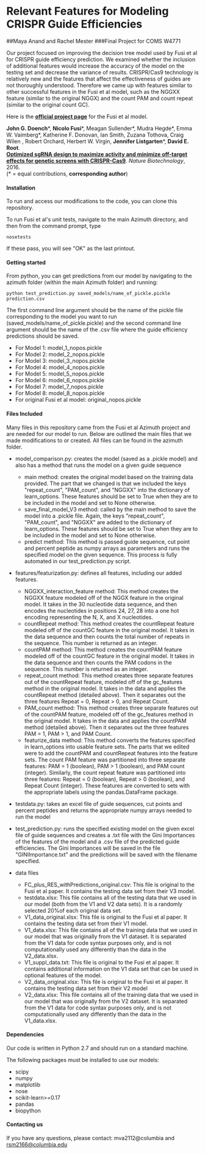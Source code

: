 # Relevant Features for Modeling CRISPR Guide Efficiencies 


##Maya Anand and Rachel Mester
###Final Project for COMS W4771 


Our project focused on improving the decision tree model used by Fusi et al for CRISPR guide efficiency prediction. We examined whether the inclusion of additional features would increase the accuracy of the model on the testing set and decrease the variance of results.  CRISPR/Cas9 technology is relatively new and the features that affect the effectiveness of guides are not thoroughly understood.  Therefore we came up with features similar to other successful features in the Fusi et al model, such as the NGGXX feature (similar to the original NGGX) and the count PAM and count repeat (similar to the original count GC). 

Here is the  [**official project page**](http://research.microsoft.com/en-us/projects/azimuth/) for the Fusi et al model. 

**John G. Doench**\*, **Nicolo Fusi**\*, Meagan Sullender\*, Mudra Hegde\*, Emma W. Vaimberg\*, Katherine F. Donovan, Ian Smith, Zuzana Tothova, Craig Wilen , Robert Orchard, Herbert W. Virgin, **Jennifer Listgarten**\*, **David E. Root**.  
[**Optimized sgRNA design to maximize activity and minimize off-target effects for genetic screens with CRISPR-Cas9**](#). *Nature Biotechnology*, 2016.  
(\* = equal contributions, **corresponding author**)  

#### Installation

To run and access our modifications to the code, you can clone this repository.

To run Fusi et al's unit tests, navigate to the main Azimuth directory, and then from the command prompt, type
```shell
nosetests
```
If these pass, you will see "OK" as the last printout.


#### Getting started

From python, you can get predictions from our model by navigating to the azimuth folder (within the main Azimuth folder) and running:

```python test_prediction.py saved_models/name_of_pickle.pickle prediction.csv ```

The first command line argument should be the name of the pickle file corresponding to the model you want to run (saved_models/name_of_pickle.pickle) and the second command line argument should be the name of the .csv file where the guide efficiency predictions should be saved.

- For Model 1: model_1_nopos.pickle
- For Model 2: model_2_nopos.pickle
- For Model 3: model_3_nopos.pickle
- For Model 4: model_4_nopos.pickle
- For Model 5: model_5_nopos.pickle
- For Model 6: model_6_nopos.pickle
- For Model 7: model_7_nopos.pickle
- For Model 8: model_8_nopos.pickle
- For original Fusi et al model: original_nopos.pickle

#### Files Included
Many files in this repository came from the Fusi et al Azimuth project and are needed for our model to run. Below are outlined the main files that we made modifications to or created. All files can be found in the azimuth folder.

- model_comparison.py: creates the model (saved as a .pickle model) and also has a method that runs the model on a given guide sequence
	-  main method: creates the original model based on the training data provided.  The part that we changed is that we included the keys "repeat_count", "PAM_count", and "NGGXX" into the dictionary of learn_options.  These features should be set to True when they are to be included in the model and set to None otherwise.  
	-  save_final_model_V3 method: called by the main method to save the model into a .pickle file. Again, the keys "repeat_count", "PAM_count", and "NGGXX" are added to the dictionary of learn_options.  These features should be set to True when they are to be included in the model
and set to None otherwise.  
	- predict method: This method is passed guide sequence, cut point and percent peptide as numpy arrays as parameters and runs the specified model on the given sequence. This process is fully automated in our test_prediction.py script.  

- features/featurization.py: defines all features, including our added features.
	- NGGXX_interaction_feature method: This method creates the NGGXX feature modeled off of the NGGX feature in the original model.  It takes in the 30 nucleotide data sequence, and then encodes the nucleotides in positions 24, 27, 28 into a one hot encoding representing the N, X, and X nucleotides.
	- countRepeat method: This method creates the countRepeat feature modeled off of the countGC feature in the original model.  It takes in the data sequence and then counts the total number of repeats in the sequence.  This number is returned as an integer.
	- countPAM method: This method creates the countPAM feature modeled off of the countGC feature in the original model.  It takes in the data sequence and then counts the PAM codons in the sequence.  This number is returned as an integer.
	- repeat_count method: This method creates three separate features out of the countRepeat feature, modeled off of the gc_features method in the original model.  It takes in the data and applies the countRepeat method (detailed above).  Then it separates out the three features Repeat = 0, Repeat > 0, and Repeat Count.
	- PAM_count method: This method creates three separate features out of the countPAM feature, modeled off of the gc_features method in the original model.  It takes in the data and applies the countPAM method (detailed above).  Then it separates out the three features PAM = 1, PAM > 1, and PAM Count.
	- featurize_data method: This method converts the features specified in learn_options into usable feature sets.  The parts that we edited were to add the countPAM and countRepeat features into the feature sets.  The count PAM feature was partitioned into three separate features:  PAM = 1 (boolean), PAM > 1 (boolean), and PAM count (integer).  Similarly, the count repeat feature was partitioned into three features: Repeat = 0 (boolean), Repeat > 0 (boolean), and Repeat Count (integer).  These features are converted to sets with the appropriate labels using the pandas.DataFrame package.

- testdata.py: takes an excel file of guide sequences, cut points and percent peptides and returns the appropriate numpy arrays needed to run the model

- test_prediction.py: runs the specified existing model on the given excel file of guide sequences and creates a .txt file with the Gini Importances of the features of the model and a .csv file of the predicted guide efficiencies. The Gini Importances will be saved in the file "GINIImportance.txt" and the predictions will be saved with the filename specified.


- data files
	- FC_plus_RES_withPredictions_original.csv: This file is original to the Fusi et al paper.  It contains the testing data set from their V3 model.
	- testdata.xlsx: This file contains all of the testing data that we used in our model (both from the V1 and V2 data sets). It is a randomly selected 20%of each original data set.
	- V1_data_original.xlsx: This file is original to the Fusi et al paper.  It contains the testing data set from their V1 model. 
	- V1_data.xlsx: This file contains all of the training data that we used in our model that was originally from the V1 dataset.  It is separated from the V1 data for code syntax purposes only, and is not computationally used any differently than the data in the V2_data.xlsx.
	- V1_suppl_data.txt: This file is original to the Fusi et al paper.  It contains additional information on the V1 data set that can be used in optional features of the model.
	- V2_data_original.xlsx: This file is original to the Fusi et al paper.  It contains the testing data set from their V2 model
	- V2_data.xlsx: This file contains all of the training data that we used in our model that was originally from the V2 dataset.  It is separated from the V1 data for code syntax purposes only, and is not computationally used any differently than the data in the V1_data.xlsx.  

#### Dependencies
Our code is written in Python 2.7 and should run on a standard machine.

The following packages must be installed to use our models:

* scipy
* numpy
* matplotlib
* nose
* scikit-learn>=0.17
* pandas
* biopython
 
#### Contacting us 
 
If you have any questions, please contact: mva2112@columbia and rsm2166@columbia.edu


